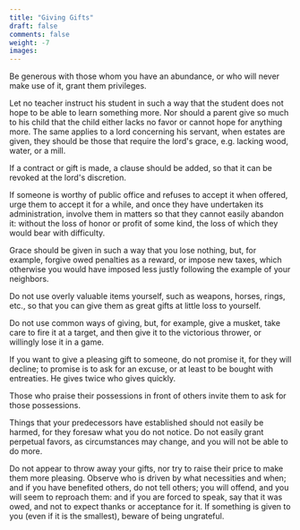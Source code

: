 ```yaml
---
title: "Giving Gifts"
draft: false
comments: false
weight: -7
images:
---
```


Be generous with those whom you have an abundance,
or who will never make use of it,
grant them privileges.

Let no teacher instruct his student in such a way that the student does not hope
to be able to learn something more. Nor should a parent give so much to his child
that the child either lacks no favor or cannot hope for anything more. The same applies to a lord concerning his servant, when estates are given, they should be those that
require the lord's grace, e.g. lacking wood, water, or a mill.

If a contract or gift is made,
a clause should be added, so that it can be revoked at the lord's discretion.

If someone is worthy of public office and refuses to accept it when offered, urge them to accept it for a while, and once they have undertaken its administration, involve them in matters so that they cannot easily abandon it: without the loss of honor or profit of some kind, the loss of which they would bear with difficulty.

Grace should be given in such a way that you lose nothing,
but, for example, forgive owed penalties as a reward, or impose new taxes,
which otherwise you would have imposed less justly following the example of your neighbors.

Do not use overly valuable items yourself, such as weapons, horses, rings, etc., so that you can give them as great gifts at little loss to yourself.

Do not use common ways of giving, but, for example, give a musket, take care to fire it at a target, and then give it to the victorious thrower, or willingly lose it in a game.

If you want to give a pleasing gift to someone, do not promise it, for they will decline; to promise is to ask for an excuse, or at least to be bought with entreaties. He gives twice who gives quickly.

Those who praise their possessions in front of others invite them to ask for those possessions.

Things that your predecessors have established should not easily be harmed, for they foresaw what you do not notice. Do not easily grant perpetual favors, as circumstances may change, and you will not be able to do more.

Do not appear to throw away your gifts, nor try to raise their price to make them more pleasing. Observe who is driven by what necessities and when; and if you have benefited others, do not tell others; you will offend, and you will seem to reproach them: and if you are forced to speak, say that it was owed, and not to expect thanks or acceptance for it. If something is given to you (even if it is the smallest), beware of being ungrateful.